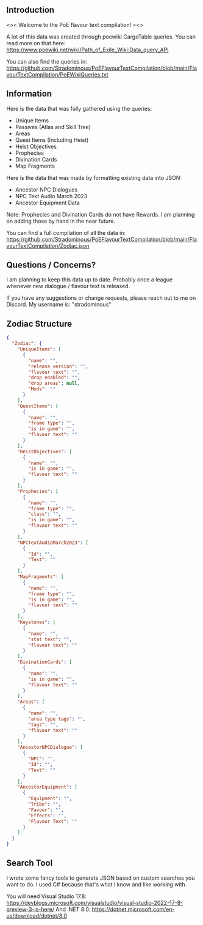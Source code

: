 ## Introduction
<>< Welcome to the PoE flavour text compilation! ><>

A lot of this data was created through poewiki CargoTable queries.
You can read more on that here: https://www.poewiki.net/wiki/Path_of_Exile_Wiki:Data_query_API

You can also find the queries in: https://github.com/Stradominous/PoEFlavourTextCompilation/blob/main/FlavourTextCompilation/PoEWikiQueries.txt

## Information
Here is the data that was fully gathered using the queries:
* Unique Items
* Passives (Atlas and Skill Tree)
* Areas
* Quest Items (Including Heist)
* Heist Objectives
* Prophecies
* Divination Cards
* Map Fragments

Here is the data that was made by formatting existing data into JSON:
* Ancestor NPC Dialogues
* NPC Text Audio March 2023
* Ancestor Equipment Data

Note: Prophecies and Divination Cards do not have Rewards. I am planning on adding those by hand in the near future.

You can find a full compilation of all the data in: https://github.com/Stradominous/PoEFlavourTextCompilation/blob/main/FlavourTextCompilation/Zodiac.json

## Questions / Concerns?
I am planning to keep this data up to date. Probably once a league whenever new dialogue / flavour text is released.

If you have any suggestions or change requests, please reach out to me on Discord. My username is: "stradominous"

## Zodiac Structure

```json
{
  "Zodiac": {
    "UniqueItems": [
      {
        "name": "",
        "release version": "",
        "flavour text": "",
        "drop enabled": "",
        "drop areas": null,
        "Mods": ""
      }
    ],
    "QuestItems": [
      {
        "name": "",
        "frame type": "",
        "is in game": "",
        "flavour text": ""
      }
    ],
    "HeistObjectives": [
      {
        "name": "",
        "is in game": "",
        "flavour text": ""
      }
    ],
    "Prophecies": [
      {
        "name": "",
        "frame type": "",
        "class": "",
        "is in game": "",
        "flavour text": ""
      }
    ],
    "NPCTextAudioMarch2023": [
      {
        "Id": "",
        "Text": ""
      }
    ],
    "MapFragments": [
      {
        "name": "",
        "frame type": "",
        "is in game": "",
        "flavour text": ""
      }
    ],
    "Keystones": [
      {
        "name": "",
        "stat text": "",
        "flavour text": ""
      }
    ],
    "DivinationCards": [
      {
        "name": "",
        "is in game": "",
        "flavour text": ""
      }
    ],
    "Areas": [
      {
        "name": "",
        "area type tags": "",
        "tags": "",
        "flavour text": ""
      }
    ],
    "AncestorNPCDialogue": [
      {
        "NPC": "",
        "Id": "",
        "Text": ""
      }
    ],
    "AncestorEquipment": [
      {
        "Equipment": "",
        "Tribe": "",
        "Favour": "",
        "Effects": "",
        "Flavour Text": ""
      }
    ]
  }
}
```
## Search Tool
I wrote some fancy tools to generate JSON based on custom searches you want to do.
I used C# because that's what I know and like working with.

You will need Visual Studio 17.8: https://devblogs.microsoft.com/visualstudio/visual-studio-2022-17-8-preview-3-is-here/
And .NET 8.0: https://dotnet.microsoft.com/en-us/download/dotnet/8.0

